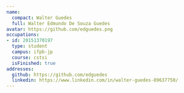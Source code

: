 ```yaml
---
name:
  compact: Walter Guedes
  full: Walter Edmundo De Souza Guedes
avatar: https://github.com/edguedes.png
occupations:
- id: 20151370197
  type: student
  campus: ifpb-jp
  course: cstsi
  isFinished: true
addresses:
  github: https://github.com/edguedes
  linkedin: https://www.linkedin.com/in/walter-guedes-89637750/
---
```

